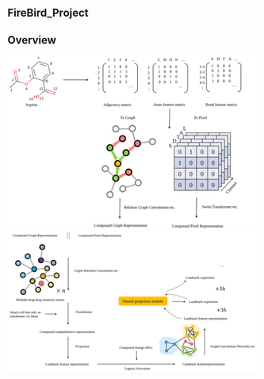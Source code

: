 ## FireBird_Project

## Overview
![alt text](documentation/s1.svg)
![alt text](documentation/s2.svg)
